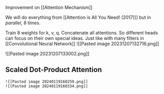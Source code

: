 Improvement on [[Attention Mechanism]]

We will do everything from [[Attention is All You Need! (2017)]] but in *parallel*, 8 times.

Train 8 weights for k, v, q. Concatenate all attentions. So different heads can focus on their own special ideas. Just like with many filters in [[Convolutional Neural Network]]
![[Pasted image 20231207132716.png]]

![[Pasted image 20231207133002.png]]


## Scaled Dot-Product Attention

```image-layout-a
![[Pasted image 20240119160259.png]]
![[Pasted image 20240119160334.png]]
```


